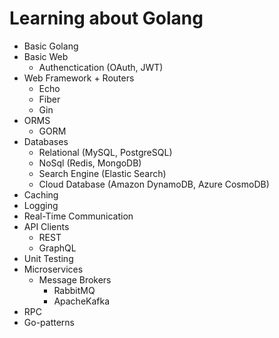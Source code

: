 # Learning about Golang

- Basic Golang
- Basic Web
  - Authenctication (OAuth, JWT)
- Web Framework + Routers
  - Echo
  - Fiber
  - Gin
- ORMS
  - GORM
- Databases
  - Relational (MySQL, PostgreSQL)
  - NoSql (Redis, MongoDB)
  - Search Engine (Elastic Search)  
  - Cloud Database (Amazon DynamoDB, Azure CosmoDB)
- Caching
- Logging
- Real-Time Communication
- API Clients
  - REST
  - GraphQL
- Unit Testing
- Microservices
  - Message Brokers
    - RabbitMQ
    - ApacheKafka
- RPC
- Go-patterns